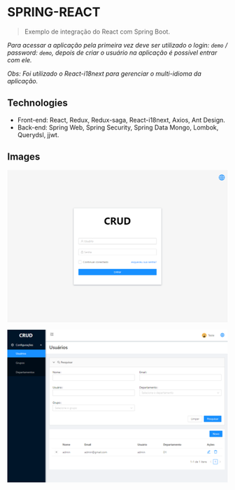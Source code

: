 # SPRING-REACT

> Exemplo de integração do React com Spring Boot.

_Para acessar a aplicação pela primeira vez deve ser utilizado o login: `demo` / password: `demo`, depois de criar o usuário na aplicação é possível entrar com ele._

_Obs: Foi utilizado o React-i18next para gerenciar o multi-idioma da aplicação._

## Technologies

- Front-end: React, Redux, Redux-saga, React-i18next, Axios, Ant Design.
- Back-end: Spring Web, Spring Security, Spring Data Mongo, Lombok, Querydsl, jjwt.

## Images

<p align="center">
    <img src="spring-ui/print/print1.png" alt="drawing" width="700"/> 
</p>
<p align="center">
    <img src="spring-ui/print/print2.png" alt="drawing" width="700"/> 
</p>
